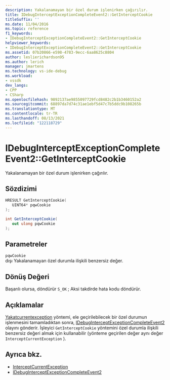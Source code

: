 ```yaml
---
description: Yakalanamayan bir özel durum işlenirken çağırılır.
title: IDebugInterceptExceptionCompleteEvent2::GetInterceptCookie
titleSuffix: ''
ms.date: 11/04/2016
ms.topic: reference
f1_keywords:
- IDebugInterceptExceptionCompleteEvent2::GetInterceptCookie
helpviewer_keywords:
- IDebugInterceptExceptionCompleteEvent2::GetInterceptCookie
ms.assetid: 07b20866-e598-4783-9ecc-6aa8625c8804
author: leslierichardson95
ms.author: lerich
manager: jmartens
ms.technology: vs-ide-debug
ms.workload:
- vssdk
dev_langs:
- CPP
- CSharp
ms.openlocfilehash: 9892137ae9855097729fcd8482c2b1b3460152a2
ms.sourcegitcommit: 68897da7d74c31ae1ebf5d47c7b5ddc9b108265b
ms.translationtype: MT
ms.contentlocale: tr-TR
ms.lasthandoff: 08/13/2021
ms.locfileid: "122118729"
---
```

# <a name="idebuginterceptexceptioncompleteevent2getinterceptcookie"></a>IDebugInterceptExceptionCompleteEvent2::GetInterceptCookie
Yakalanamayan bir özel durum işlenirken çağırılır.

## <a name="syntax"></a>Sözdizimi

```cpp
HRESULT GetInterceptCookie(
   UINT64* pqwCookie
);
```

```csharp
int GetInterceptCookie(
   out ulong pqwCookie
);
```

## <a name="parameters"></a>Parametreler
`pqwCookie`\
dışı Yakalanamayan özel durumla ilişkili benzersiz değer.

## <a name="return-value"></a>Dönüş Değeri
 Başarılı olursa, döndürür `S_OK` ; Aksi takdirde hata kodu döndürür.

## <a name="remarks"></a>Açıklamalar
 [Yakatcurrentexception](../../../extensibility/debugger/reference/idebugstackframe3-interceptcurrentexception.md) yöntemi, ele geçirilebilecek bir özel durumun işlenmesini tamamladıktan sonra, [IDebugInterceptExceptionCompleteEvent2](../../../extensibility/debugger/reference/idebuginterceptexceptioncompleteevent2.md) olayını gönderir. İşleyici `GetInterceptCookie` yöntemini özel durumla ilişkili benzersiz değeri almak için kullanabilir (yönteme geçirilen değer aynı değer `InterceptCurrentException` ).

## <a name="see-also"></a>Ayrıca bkz.
- [InterceptCurrentException](../../../extensibility/debugger/reference/idebugstackframe3-interceptcurrentexception.md)
- [IDebugInterceptExceptionCompleteEvent2](../../../extensibility/debugger/reference/idebuginterceptexceptioncompleteevent2.md)
